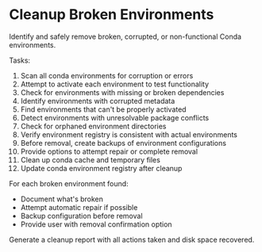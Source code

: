 # Cleanup Broken Environments

Identify and safely remove broken, corrupted, or non-functional Conda environments.

Tasks:
1. Scan all conda environments for corruption or errors
2. Attempt to activate each environment to test functionality
3. Check for environments with missing or broken dependencies
4. Identify environments with corrupted metadata
5. Find environments that can't be properly activated
6. Detect environments with unresolvable package conflicts
7. Check for orphaned environment directories
8. Verify environment registry is consistent with actual environments
9. Before removal, create backups of environment configurations
10. Provide options to attempt repair or complete removal
11. Clean up conda cache and temporary files
12. Update conda environment registry after cleanup

For each broken environment found:
- Document what's broken
- Attempt automatic repair if possible
- Backup configuration before removal
- Provide user with removal confirmation option

Generate a cleanup report with all actions taken and disk space recovered.
